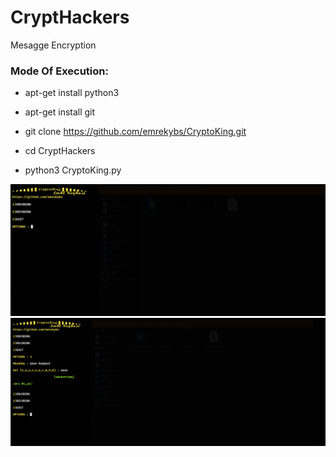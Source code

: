 # CryptHackers

Mesagge Encryption

<h3> Mode Of Execution: </h3>

* apt-get install python3

* apt-get install git

* git clone https://github.com/emrekybs/CryptoKing.git

* cd CryptHackers

* python3 CryptoKing.py


<img src="https://github.com/emrekybs/CryptoKing/blob/main/2.PNG">


<img src="https://github.com/emrekybs/CryptoKing/blob/main/1.PNG">




